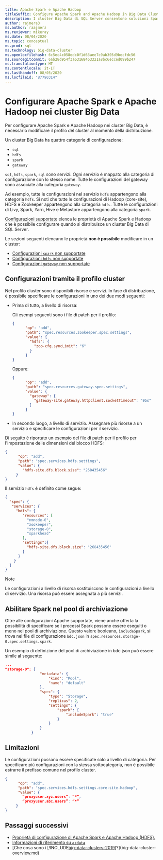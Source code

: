 ```yaml
---
title: Apache Spark e Apache Hadoop
titleSuffix: Configure Apache Spark and Apache Hadoop in Big Data Clusters
description: I cluster Big Data di SQL Server consentono soluzioni Spark e HDFS. Di seguito sono disponibili informazioni sulla configurazione.
author: rajmera3
ms.author: raajmera
ms.reviewer: mikeray
ms.date: 08/04/2020
ms.topic: conceptual
ms.prod: sql
ms.technology: big-data-cluster
ms.openlocfilehash: 6c5ec4c058edc0f1d63aee7c0ab305d9becfdc56
ms.sourcegitcommit: 6ab28d954f3a63168463321a8bc6ecced099b247
ms.translationtype: HT
ms.contentlocale: it-IT
ms.lasthandoff: 08/05/2020
ms.locfileid: "87790314"
---
```

# <a name="configure-apache-spark-and-apache-hadoop-in-big-data-clusters"></a>Configurare Apache Spark e Apache Hadoop nei cluster Big Data

Per configurare Apache Spark e Apache Hadoop nei cluster Big Data, è necessario modificare il profilo del cluster al momento della distribuzione.

Un cluster Big Data ha quattro categorie di configurazione: 

- `sql` 
- `hdfs` 
- `spark` 
- `gateway` 

`sql`, `hdfs`, `spark`, `sql` sono servizi. Ogni servizio è mappato alla categoria di configurazione con lo stesso nome. Tutte le configurazioni del gateway sono associate alla categoria `gateway`. 

Ad esempio, tutte le configurazioni nel servizio `hdfs` appartengono alla categoria `hdfs`. Si noti che tutte le configurazioni di Hadoop (core-site), HDFS e Zookeeper appartengono alla categoria `hdfs`. Tutte le configurazioni di Livy, Spark, Yarn, Hive e Metastore appartengono alla categoria `spark`. 

[Configurazioni supportate](reference-config-spark-hadoop.md#supported-configurations) elenca le proprietà di Apache Spark e Hadoop che è possibile configurare quando si distribuisce un cluster Big Data di SQL Server.

Le sezioni seguenti elencano le proprietà **non è possibile** modificare in un cluster:

- [Configurazioni `spark` non supportate](reference-config-spark-hadoop.md#unsupported-spark-configurations)
- [Configurazioni `hdfs` non supportate](reference-config-spark-hadoop.md#unsupported-hdfs-configurations)
- [Configurazioni `gateway` non supportate](reference-config-spark-hadoop.md#unsupported-gateway-configurations)


## <a name="configurations-via-cluster-profile"></a>Configurazioni tramite il profilo cluster

Nel profilo cluster sono disponibili risorse e servizi. In fase di distribuzione, è possibile specificare le configurazioni in uno dei due modi seguenti: 

* Prima di tutto, a livello di risorsa: 

   Gli esempi seguenti sono i file di patch per il profilo: 

   ```json
   { 
         "op": "add", 
         "path": "spec.resources.zookeeper.spec.settings", 
         "value": { 
           "hdfs": { 
             "zoo-cfg.syncLimit": "6" 
           } 
         } 
   }
   ```

   Oppure: 

   ```json
   { 
         "op": "add", 
         "path": "spec.resources.gateway.spec.settings", 
         "value": { 
           "gateway": { 
             "gateway-site.gateway.httpclient.socketTimeout": "95s" 
           } 
         } 
   } 
   ```

* In secondo luogo, a livello di servizio. Assegnare più risorse a un servizio e specificare le configurazioni per il servizio.

Di seguito è riportato un esempio del file di patch per il profilo per l'impostazione delle dimensioni del blocco HDFS: 

   ```json
   { 
         "op": "add", 
         "path": "spec.services.hdfs.settings", 
         "value": { 
           "hdfs-site.dfs.block.size": "268435456" 
        } 
   } 
   ```

Il servizio `hdfs` è definito come segue:

```json
{ 
  "spec": { 
   "services": { 
     "hdfs": { 
        "resources": [ 
          "nmnode-0", 
          "zookeeper", 
          "storage-0", 
          "sparkhead" 
        ], 
        "settings":{ 
          "hdfs-site.dfs.block.size": "268435456" 
        } 
      } 
    } 
  } 
} 
```
 
> [!NOTE]
> Le configurazioni a livello di risorsa sostituiscono le configurazioni a livello di servizio. Una risorsa può essere assegnata a più servizi.

## <a name="enable-spark-in-the-storage-pool"></a>Abilitare Spark nel pool di archiviazione
Oltre alle configurazioni Apache supportate, viene anche offerta la possibilità di specificare se i processi Spark possono essere eseguiti o meno nel pool di archiviazione. Questo valore booleano, `includeSpark`, si trova nel file di configurazione `bdc.json` in `spec.resources.storage-0.spec.settings.spark`.

Un esempio di definizione del pool di archiviazione in bdc.json può essere simile al seguente:
```json
...
"storage-0": {
                "metadata": {
                    "kind": "Pool",
                    "name": "default"
                },
                "spec": {
                    "type": "Storage",
                    "replicas": 2,
                    "settings": {
                        "spark": {
                            "includeSpark": "true"
                        }
                    }
                }
            }
```


## <a name="limitations"></a>Limitazioni

Le configurazioni possono essere specificate solo a livello di categoria. Per specificare più configurazioni con la stessa sottocategoria, non è possibile estrarre il prefisso comune nel profilo cluster. 

```json
{ 
      "op": "add", 
      "path": "spec.services.hdfs.settings.core-site.hadoop", 
      "value": { 
        “proxyuser.xyz.users”: “*”, 
        “proxyuser.abc.users”: “*” 
     } 
} 
```

## <a name="next-steps"></a>Passaggi successivi

- [Proprietà di configurazione di Apache Spark e Apache Hadoop (HDFS).](reference-config-spark-hadoop.md)
- [Informazioni di riferimento su `azdata`](reference-azdata.md)
- [Che cosa sono i [!INCLUDE[big-data-clusters-2019](../includes/ssbigdataclusters-ver15.md)]?](big-data-cluster-overview.md)
